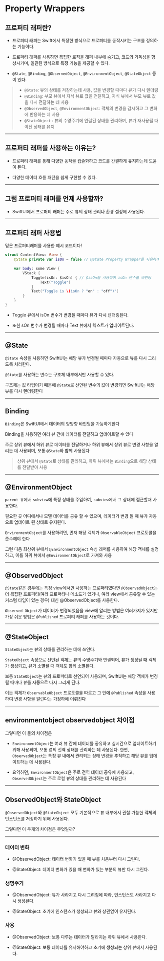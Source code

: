 # Property Wrappers

## 프로퍼티 래퍼란?

- 프로퍼티 래퍼는 Swift에서 특정한 방식으로 프로퍼티를 동작시키는 구조를 정의하는 기능이다.

- 프로퍼티 래퍼를 사용하면 복잡한 로직을 래퍼 내부에 숨기고, 코드의 가독성을 향상시키며, 일관된 방식으로 특정 기능을 제공할 수 있다. 

- `@State`, `@Binding`, `@ObservedObject`, `@EnvironmentObject`, `@StateObject` 등이 있다. 
> - `@State`: 뷰의 상태를 저장하는데 사용, 값을 변경할 때마다 뷰가 다시 렌더링
> - `@Binding`: 부모 뷰에서 자식 뷰로 값을 전달하고, 자식 뷰에서 부모 뷰로 값을 다시 전달하는 데 사용
> - `@ObservedObject`, `@EnvironmentObject`: 객체의 변경을 감시하고 그 변화에 반응하는 데 사용
> - `@StateObject` : 뷰의 수명주기에 연결된 상태를 관리하며, 뷰가 재사용될 때 이전 상태를 유지

***

## 프로퍼티 래퍼를 사용하는 이유는?

- 프로퍼티 래퍼를 통해 다양한 동작을 캡슐화하고 코드를 간결하게 유지하는데 도움이 된다.

- 다양한 데이터 흐름 패턴을 쉽게 구현할 수 있다.

***

## 그럼 프로퍼티 래퍼를 언제 사용할까?

- SwiftUI에서 프로퍼티 래퍼는 주로 뷰의 상태 관리나 환경 설정에 사용된다.

***

## 프로퍼티 래퍼 사용법

밑은 프로퍼티래퍼를 사용한 예시 코드이다!

```swift
struct ContentView: View {
    @State private var isOn = false // @State Property Wrapper를 사용하여 isOn 변수 선언
    
    var body: some View {
        VStack {
            Toggle(isOn: $isOn) { // $isOn을 사용하여 isOn 변수를 바인딩
                Text("Toggle")
            }
            Text("Toggle is \(isOn ? "on" : "off")")
        }
    }
}
```
- Toggle 뷰에서 isOn 변수가 변경될 때마다 뷰가 다시 렌더링된다.

- 또한 sOn 변수가 변경될 때마다 Text 뷰에서 텍스트가 업데이트된다.

***

## @State

`@State` 속성을 사용하면 SwiftUI는 해당 뷰가 변경될 때마다 자동으로 뷰를 다시 그리도록 처리한다.

`@State`를 사용하는 변수는 구조체 내부에서만 사용할 수 있다.

구조체는 값 타입이기 때문에 `@State`로 선언된 변수의 값이 변경되면 SwiftUI는 해당 뷰를 다시 렌더링한다

***

## Binding

`Binding`은 SwiftUI에서 데이터의 양방향 바인딩을 가능하게한다

Binding을 사용하면 여러 뷰 간에 데이터를 전달하고 업데이트할 수 있다

주로 상위 뷰에서 하위 뷰로 데이터를 전달하거나 하위 뷰에서 상위 뷰로 변경 사항을 알리는 데 사용되며, 보통 `@State`와 함께 사용된다
> 상위 뷰에서 `@State`로 상태를 관리하고, 하위 뷰에서는 `Binding`으로 해당 상태를 전달받아 사용

***

## @EnvironmentObject

`parent 뷰`에서 `subview`에 특정 상태를 주입하여, `subview`에서 그 상태에 접근할때 사용한다.

필요한 곳 ​​어디에서나 모델 데이터를 공유 할 수 있으며, 데이터가 변경 될 때 뷰가 자동으로 업데이트 된 상태로 유지된다.

`EnvironmentObject`를 사용하려면, 먼저 해당 객체가 `ObservableObject` 프로토콜을 준수해야 한다

그런 다음 최상위 뷰에서 `@EnvironmentObject` 속성 래퍼를 사용하여 해당 객체를 설정하고, 이를 하위 뷰에서 `@EnvironmentObject`로 가져와 사용

***

## @ObservedObject

`@State`같은 경우에는 특정 view에서만 사용하는 프로퍼티였다면 `@ObservedObject`는 더 복잡한 프로퍼티(여러 프로퍼티나 메소드가 있거나, 여러 view에서 공유할 수 있는 커스텀 타입이 있는 경우) 대신 @ObservedObject를 사용한다.

`Observed Object`가 데이터가 변경되었음을 view에 알리는 방법은 여러가지가 있지만 가장 쉬운 방법은 `@Published` 프로퍼티 래퍼를 사용하는 것이다.

***

## @StateObject

`StateObject`는 뷰의 상태를 관리하는 데에 쓰인다.

`StateObject` 속성으로 선언된 객체는 뷰의 수명주기와 연결되어, 뷰가 생성될 때 객체가 생성되고, 뷰가 소멸될 때 객체도 함께 소멸된다.

보통 `StateObject`는 뷰의 프로퍼티로 선언되어 사용되며, SwiftUI는 해당 객체가 변경될 때마다 뷰를 자동으로 다시 그리게 된다.

이는 객체가 `ObservableObject` 프로토콜을 따르고 그 안에 `@Published` 속성을 사용하여 변경 사항을 알린다는 가정하에 이뤄진다

***

## environmentobject observedobject 차이점

그렇다면 이 둘의 차이점은

- `EnvironmentObject`는 여러 뷰 간에 데이터를 공유하고 실시간으로 업데이트하기 위해 사용되며, 보통 앱의 전역 상태를 관리하는 데 사용된다. 한편, `ObservedObject`는 특정 뷰 내에서 관리되는 상태 변경을 추적하고 해당 뷰를 업데이트하는 데 사용된다.

- 요약하면, `EnvironmentObject`은 주로 전역 데이터 공유에 사용되고, `ObservedObject`는 주로 로컬 뷰의 상태를 관리하는 데 사용된다

***

## ObservedObject와 StateObject

`@ObservedObject`와 `@StateObject` 모두 기본적으로 뷰 내부에서 관찰 가능한 객체의 인스턴스를 저장하기 위해 사용된다.

그렇다면 이 두개의 차이점은 무엇일까?

***

### 데이터 변화

- @ObservedObject: 데이터 변화가 있을 때 뷰를 처음부터 다시 그린다.

- @StateObject: 데이터 변화가 있을 때 변화가 있는 부분의 뷰만 다시 그린다.

### 생명주기

- @ObservedObject: 뷰가 사라지고 다시 그려짐에 따라, 인스턴스도 사라지고 다시 생성된다.

- @StateObject: 초기에 인스턴스가 생성되고 뷰와 상관없이 유지된다.

### 사용

- @ObservedObject: 보통 다루는 데이터가 달라지는 하위 뷰에서 사용한다.

- @StateObject: 보통 데이터를 유지해야하고 초기에 생성되는 상위 뷰에서 사용된다.